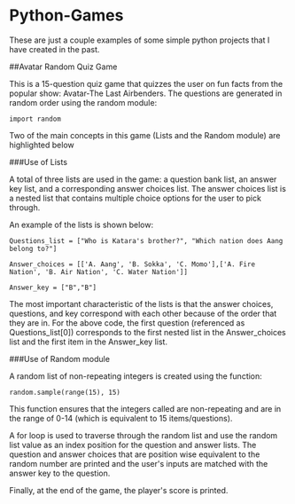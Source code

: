 # Python-Games

These are just a couple examples of some simple python projects that I have created in the past. 

##Avatar Random Quiz Game 

This is a 15-question quiz game that quizzes the user on fun facts from the popular show: Avatar-The Last Airbenders. The questions are generated in random order using the random module: 

```
import random 

```
Two of the main concepts in this game (Lists and the Random module) are highlighted below 

###Use of Lists 

A total of three lists are used in the game: a question bank list, an answer key list, and a corresponding answer choices list. The answer choices list is a nested list that contains multiple choice options for the user to pick through. 

An example of the lists is shown below: 

```
Questions_list = ["Who is Katara's brother?", "Which nation does Aang belong to?"] 

Answer_choices = [['A. Aang', 'B. Sokka', 'C. Momo'],['A. Fire Nation', 'B. Air Nation', 'C. Water Nation']]

Answer_key = ["B","B"] 

```
The most important characteristic of the lists is that the answer choices, questions, and key correspond with each other because of the order that they are in. For the above code, the first question (referenced as Questions_list[0]) corresponds to the first nested list in the Answer_choices list and the first item in the Answer_key list. 

###Use of Random module 

A random list of non-repeating integers is created using the function: 

```
random.sample(range(15), 15) 
```

This function ensures that the integers called are non-repeating and are in the range of 0-14 (which is equivalent to 15 items/questions). 

A for loop is used to traverse through the random list and use the random list value as an index position for the question and answer lists. The question and answer choices that are position wise equivalent to the random number are printed and the user's inputs are matched with the answer key to the question. 

Finally, at the end of the game, the player's score is printed. 










